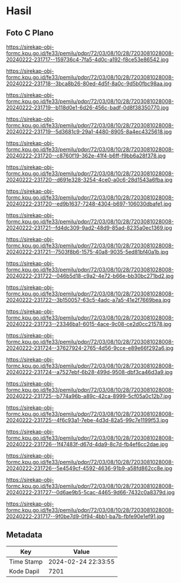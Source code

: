 # Hasil

## Foto C Plano

https://sirekap-obj-formc.kpu.go.id/fe33/pemilu/pdpr/72/03/08/10/28/7203081028008-20240222-231717--159736c4-7fa5-4d0c-a192-f8ce53e86542.jpg

https://sirekap-obj-formc.kpu.go.id/fe33/pemilu/pdpr/72/03/08/10/28/7203081028008-20240222-231718--3bca8b26-80ed-4d5f-8a0c-9d5b0fbc98aa.jpg

https://sirekap-obj-formc.kpu.go.id/fe33/pemilu/pdpr/72/03/08/10/28/7203081028008-20240222-231719--b118d0e1-6d26-456c-badf-0d8f38350770.jpg

https://sirekap-obj-formc.kpu.go.id/fe33/pemilu/pdpr/72/03/08/10/28/7203081028008-20240222-231719--5d3681c9-29a1-4480-8905-8a4ec4325618.jpg

https://sirekap-obj-formc.kpu.go.id/fe33/pemilu/pdpr/72/03/08/10/28/7203081028008-20240222-231720--c8760f19-362e-41f4-b6ff-f9bb6a28f378.jpg

https://sirekap-obj-formc.kpu.go.id/fe33/pemilu/pdpr/72/03/08/10/28/7203081028008-20240222-231720--d691e328-3254-4ce0-a0c6-28d1543a6fba.jpg

https://sirekap-obj-formc.kpu.go.id/fe33/pemilu/pdpr/72/03/08/10/28/7203081028008-20240222-231720--ed9b1637-7248-4304-b697-106030dbafe1.jpg

https://sirekap-obj-formc.kpu.go.id/fe33/pemilu/pdpr/72/03/08/10/28/7203081028008-20240222-231721--fd4dc309-9ad2-48d9-85ad-8235a0ec1369.jpg

https://sirekap-obj-formc.kpu.go.id/fe33/pemilu/pdpr/72/03/08/10/28/7203081028008-20240222-231721--7503f8b6-1575-40a8-9035-5ed81bf40a1b.jpg

https://sirekap-obj-formc.kpu.go.id/fe33/pemilu/pdpr/72/03/08/10/28/7203081028008-20240222-231722--046b5d18-c9a2-4e72-b66e-bb30bc271bd2.jpg

https://sirekap-obj-formc.kpu.go.id/fe33/pemilu/pdpr/72/03/08/10/28/7203081028008-20240222-231722--3b150057-63c5-4adc-a7a5-41e2f7669bea.jpg

https://sirekap-obj-formc.kpu.go.id/fe33/pemilu/pdpr/72/03/08/10/28/7203081028008-20240222-231723--23346ba1-6015-4ace-9c08-ce2d0cc21578.jpg

https://sirekap-obj-formc.kpu.go.id/fe33/pemilu/pdpr/72/03/08/10/28/7203081028008-20240222-231724--37627924-2765-4d56-9cce-e89e66f292a6.jpg

https://sirekap-obj-formc.kpu.go.id/fe33/pemilu/pdpr/72/03/08/10/28/7203081028008-20240222-231724--a7527ebf-6b28-499d-9508-dbf3ca46d3a9.jpg

https://sirekap-obj-formc.kpu.go.id/fe33/pemilu/pdpr/72/03/08/10/28/7203081028008-20240222-231725--b774a96b-a89c-42ca-8999-5cf05a0c12b7.jpg

https://sirekap-obj-formc.kpu.go.id/fe33/pemilu/pdpr/72/03/08/10/28/7203081028008-20240222-231725--4f6c93a1-7ebe-4d3d-82a5-99c7e1199f53.jpg

https://sirekap-obj-formc.kpu.go.id/fe33/pemilu/pdpr/72/03/08/10/28/7203081028008-20240222-231726--1f47483f-d67d-4da9-8c7d-fb4ef6cc2dae.jpg

https://sirekap-obj-formc.kpu.go.id/fe33/pemilu/pdpr/72/03/08/10/28/7203081028008-20240222-231726--5e4549cf-4592-4636-91b9-a58fd862cc8e.jpg

https://sirekap-obj-formc.kpu.go.id/fe33/pemilu/pdpr/72/03/08/10/28/7203081028008-20240222-231727--0d6ae9b5-5cac-4465-9d66-7432c0a8379d.jpg

https://sirekap-obj-formc.kpu.go.id/fe33/pemilu/pdpr/72/03/08/10/28/7203081028008-20240222-231717--9f0be7d9-0f94-4bb1-ba7b-fbfe90e1ef91.jpg


## Metadata

| Key        | Value               |
| ---------- | ------------------- |
| Time Stamp | 2024-02-24 22:33:55 |
| Kode Dapil | 7201                |




